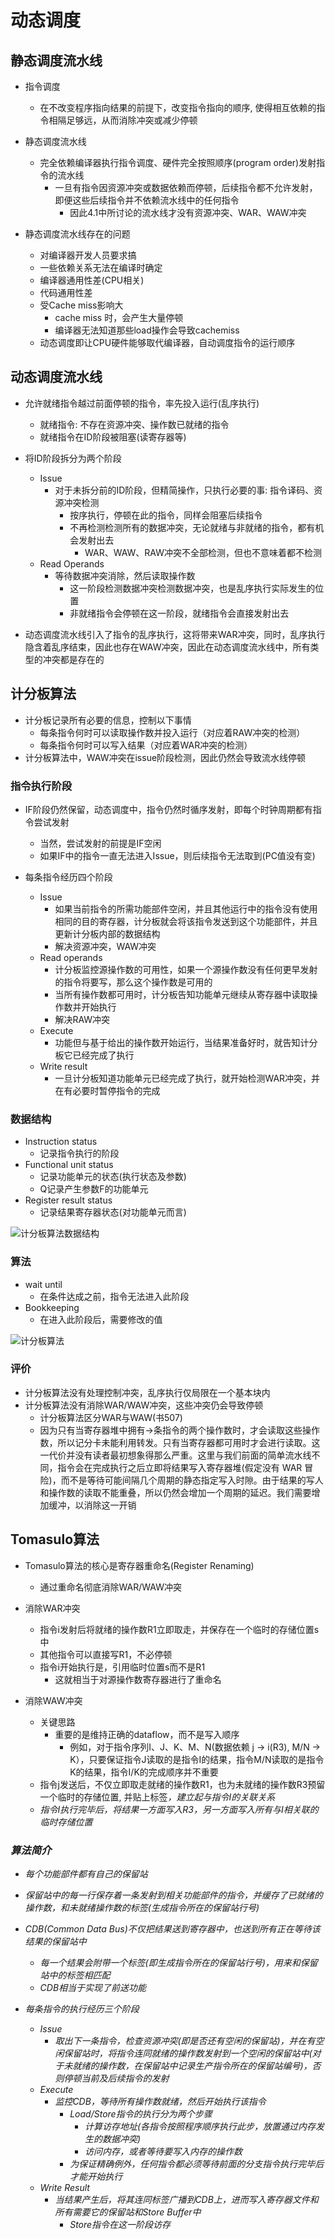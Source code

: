 # 动态调度

## 静态调度流水线

- 指令调度
  - 在不改变程序指向结果的前提下，改变指令指向的顺序, 使得相互依赖的指令相隔足够远，从而消除冲突或减少停顿

- 静态调度流水线
  - 完全依赖编译器执行指令调度、硬件完全按照顺序(program order)发射指令的流水线
    - 一旦有指令因资源冲突或数据依赖而停顿，后续指令都不允许发射，即便这些后续指令并不依赖流水线中的任何指令
      - 因此4.1中所讨论的流水线才没有资源冲突、WAR、WAW冲突

- 静态调度流水线存在的问题
  - 对编译器开发人员要求搞
  - 一些依赖关系无法在编译时确定
  - 编译器通用性差(CPU相关)
  - 代码通用性差
  - 受Cache miss影响大
    - cache miss 时，会产生大量停顿
    - 编译器无法知道那些load操作会导致cachemiss
  - 动态调度即让CPU硬件能够取代编译器，自动调度指令的运行顺序

## 动态调度流水线

- 允许就绪指令越过前面停顿的指令，率先投入运行(乱序执行)
  - 就绪指令: 不存在资源冲突、操作数已就绪的指令
  - 就绪指令在ID阶段被阻塞(读寄存器等)
- 将ID阶段拆分为两个阶段
  - Issue
    - 对于未拆分前的ID阶段，但精简操作，只执行必要的事: 指令译码、资源冲突检测
      - 按序执行，停顿在此的指令，同样会阻塞后续指令
      - 不再检测检测所有的数据冲突，无论就绪与非就绪的指令，都有机会发射出去
        - WAR、WAW、RAW冲突不全部检测，但也不意味着都不检测
  - Read Operands
    - 等待数据冲突消除，然后读取操作数
      - 这一阶段检测数据冲突检测数据冲突，也是乱序执行实际发生的位置
      - 非就绪指令会停顿在这一阶段，就绪指令会直接发射出去

- 动态调度流水线引入了指令的乱序执行，这将带来WAR冲突，同时，乱序执行隐含着乱序结束，因此也存在WAW冲突，因此在动态调度流水线中，所有类型的冲突都是存在的


## 计分板算法

- 计分板记录所有必要的信息，控制以下事情
  - 每条指令何时可以读取操作数并投入运行（对应着RAW冲突的检测）
  - 每条指令何时可以写入结果（对应着WAR冲突的检测）
- 计分板算法中，WAW冲突在issue阶段检测，因此仍然会导致流水线停顿

### 指令执行阶段

- IF阶段仍然保留，动态调度中，指令仍然时循序发射，即每个时钟周期都有指令尝试发射
  - 当然，尝试发射的前提是IF空闲
  - 如果IF中的指令一直无法进入Issue，则后续指令无法取到(PC值没有变)

- 每条指令经历四个阶段
  - Issue
    - 如果当前指令的所需功能部件空闲，并且其他运行中的指令没有使用相同的目的寄存器，计分板就会将该指令发送到这个功能部件，并且更新计分板内部的数据结构
    - 解决资源冲突，WAW冲突
  - Read operands
    - 计分板监控源操作数的可用性，如果一个源操作数没有任何更早发射的指令将要写，那么这个操作数是可用的
    - 当所有操作数都可用时，计分板告知功能单元继续从寄存器中读取操作数并开始执行
    - 解决RAW冲突
  - Execute
    - 功能但与基于给出的操作数开始运行，当结果准备好时，就告知计分板它已经完成了执行
  - Write result
    - 一旦计分板知道功能单元已经完成了执行，就开始检测WAR冲突，并在有必要时暂停指令的完成

### 数据结构

- Instruction status
  - 记录指令执行的阶段
- Functional unit status
  - 记录功能单元的状态(执行状态及参数)
  - Q记录产生参数F的功能单元
- Register result status
  - 记录结果寄存器状态(对功能单元而言)

![计分板算法数据结构](./img/2022-03-27-10-52-05.png)

### 算法

- wait until
  - 在条件达成之前，指令无法进入此阶段
- Bookkeeping
  - 在进入此阶段后，需要修改的值

![计分板算法](./img/2022-03-27-11-12-38.png)

### 评价

- 计分板算法没有处理控制冲突，乱序执行仅局限在一个基本块内
- 计分板算法没有消除WAR/WAW冲突，这些冲突仍会导致停顿
  - 计分板算法区分WAR与WAW(书507)
  - 因为只有当寄存器堆中拥有→条指令的两个操作数时，才会读取这些操作数，所以记分卡未能利用转发。只有当寄存器都可用时才会进行读取。这一代价并没有读者最初想象得那么严重。这里与我们前面的简单流水线不同，指令会在完成执行之后立即将结果写入寄存器堆(假定没有 WAR 冒险)，而不是等待可能间隔几个周期的静态指定写入时隙。由于结果的写人和操作数的读取不能重叠，所以仍然会增加一个周期的延迟。我们需要增加缓冲，以消除这一开销

## Tomasulo算法

- Tomasulo算法的核心是寄存器重命名(Register Renaming)
  - 通过重命名彻底消除WAR/WAW冲突

- 消除WAR冲突
  - 指令i发射后将就绪的操作数R1立即取走，并保存在一个临时的存储位置s中
  - 其他指令可以直接写R1，不必停顿
  - 指令i开始执行是，引用临时位置s而不是R1
    - 这就相当于对源操作数寄存器进行了重命名

- 消除WAW冲突
  - 关键思路
    - 重要的是维持正确的dataflow，而不是写入顺序
      - 例如，对于指令序列I、J、K、M、N(数据依赖 j -> i(R3), M/N -> K），只要保证指令J读取的是指令I的结果，指令M/N读取的是指令K的结果，指令I/K的完成顺序并不重要
  - 指令j发送后，不仅立即取走就绪的操作数R1，也为未就绪的操作数R3预留一个临时的存储位置, 并贴上标签<I>，建立起与指令I的关联关系
  - 指令I执行完毕后，将结果一方面写入R3，另一方面写入所有与I相关联的临时存储位置

### 算法简介

- 每个功能部件都有自己的保留站
- 保留站中的每一行保存着一条发射到相关功能部件的指令，并缓存了已就绪的操作数，和未就绪操作数的标签(生成指令所在的保留站行号)
- CDB(Common Data Bus)不仅把结果送到寄存器中，也送到所有正在等待该结果的保留站中
  - 每一个结果会附带一个标签(即生成指令所在的保留站行号)，用来和保留站中的标签相匹配
  - CDB相当于实现了前送功能

- 每条指令的执行经历三个阶段
  - Issue
    - 取出下一条指令，检查资源冲突(即是否还有空闲的保留站)，并在有空闲保留站时，将指令连同就绪的操作数发射到一个空闲的保留站中(对于未就绪的操作数，在保留站中记录生产指令所在的保留站编号)，否则停顿当前及后续指令的发射
  - Execute
    - 监控CDB，等待所有操作数就绪，然后开始执行该指令
      - Load/Store指令的执行分为两个步骤
        - 计算访存地址(各指令按照程序顺序执行此步，放置通过内存发生的数据冲突)
        - 访问内存，或者等待要写入内存的操作数
      - 为保证精确例外，任何指令都必须等待前面的分支指令执行完毕后才能开始执行
  - Write Result
    - 当结果产生后，将其连同标签广播到CDB上，进而写入寄存器文件和所有需要它的保留站和Store Buffer中
      - Store指令在这一阶段访存